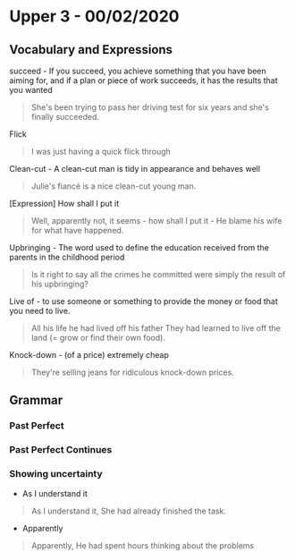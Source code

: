 # Upper 3 - 00/02/2020

## Vocabulary and Expressions 
succeed - If you succeed, you achieve something that you have been aiming for, and if a plan or piece of work succeeds, it has the results that you wanted
> She's been trying to pass her driving test for six years and she's finally succeeded.

Flick
> I was just having a quick flick through

Clean-cut - A clean-cut man is tidy in appearance and behaves well
> Julie's fiancé is a nice clean-cut young man.

[Expression] How shall I put it
> Well, apparently not, it seems - how shall I put it - He blame his wife for what have happened.

Upbringing - The word used to define the education received from the parents in the childhood period
> Is it right to say all the crimes he committed were simply the result of his upbringing?

Live of - to use someone or something to provide the money or food that you need to live.
> All his life he had lived off his father
> They had learned to live off the land (= grow or find their own food).

Knock-down - (of a price) extremely cheap
> They're selling jeans for ridiculous knock-down prices.

## Grammar
### Past Perfect

### Past Perfect Continues

### Showing uncertainty
* As I understand it
> As I understand it, She had already finished the task.
* Apparently
> Apparently, He had spent hours thinking about the problems

